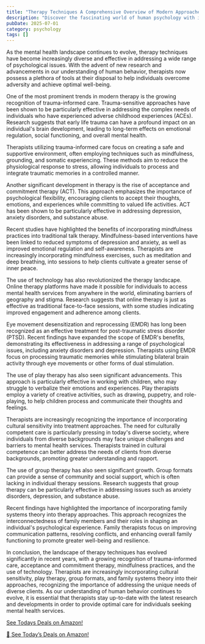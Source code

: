 ```yaml
---
title: "Therapy Techniques A Comprehensive Overview of Modern Approaches"
description: "Discover the fascinating world of human psychology with insights into behavior, mental health, cognitive science, and the latest psychological research."
pubDate: 2025-07-01
category: psychology
tags: []
---
```


As the mental health landscape continues to evolve, therapy techniques have become increasingly diverse and effective in addressing a wide range of psychological issues. With the advent of new research and advancements in our understanding of human behavior, therapists now possess a plethora of tools at their disposal to help individuals overcome adversity and achieve optimal well-being.

One of the most prominent trends in modern therapy is the growing recognition of trauma-informed care. Trauma-sensitive approaches have been shown to be particularly effective in addressing the complex needs of individuals who have experienced adverse childhood experiences (ACEs). Research suggests that early life trauma can have a profound impact on an individual's brain development, leading to long-term effects on emotional regulation, social functioning, and overall mental health.

Therapists utilizing trauma-informed care focus on creating a safe and supportive environment, often employing techniques such as mindfulness, grounding, and somatic experiencing. These methods aim to reduce the physiological response to stress, allowing individuals to process and integrate traumatic memories in a controlled manner.

Another significant development in therapy is the rise of acceptance and commitment therapy (ACT). This approach emphasizes the importance of psychological flexibility, encouraging clients to accept their thoughts, emotions, and experiences while committing to valued life activities. ACT has been shown to be particularly effective in addressing depression, anxiety disorders, and substance abuse.

Recent studies have highlighted the benefits of incorporating mindfulness practices into traditional talk therapy. Mindfulness-based interventions have been linked to reduced symptoms of depression and anxiety, as well as improved emotional regulation and self-awareness. Therapists are increasingly incorporating mindfulness exercises, such as meditation and deep breathing, into sessions to help clients cultivate a greater sense of inner peace.

The use of technology has also revolutionized the therapy landscape. Online therapy platforms have made it possible for individuals to access mental health services from anywhere in the world, eliminating barriers of geography and stigma. Research suggests that online therapy is just as effective as traditional face-to-face sessions, with some studies indicating improved engagement and adherence among clients.

Eye movement desensitization and reprocessing (EMDR) has long been recognized as an effective treatment for post-traumatic stress disorder (PTSD). Recent findings have expanded the scope of EMDR's benefits, demonstrating its effectiveness in addressing a range of psychological issues, including anxiety disorders and depression. Therapists using EMDR focus on processing traumatic memories while stimulating bilateral brain activity through eye movements or other forms of dual stimulation.

The use of play therapy has also seen significant advancements. This approach is particularly effective in working with children, who may struggle to verbalize their emotions and experiences. Play therapists employ a variety of creative activities, such as drawing, puppetry, and role-playing, to help children process and communicate their thoughts and feelings.

Therapists are increasingly recognizing the importance of incorporating cultural sensitivity into treatment approaches. The need for culturally competent care is particularly pressing in today's diverse society, where individuals from diverse backgrounds may face unique challenges and barriers to mental health services. Therapists trained in cultural competence can better address the needs of clients from diverse backgrounds, promoting greater understanding and rapport.

The use of group therapy has also seen significant growth. Group formats can provide a sense of community and social support, which is often lacking in individual therapy sessions. Research suggests that group therapy can be particularly effective in addressing issues such as anxiety disorders, depression, and substance abuse.

Recent findings have highlighted the importance of incorporating family systems theory into therapy approaches. This approach recognizes the interconnectedness of family members and their roles in shaping an individual's psychological experience. Family therapists focus on improving communication patterns, resolving conflicts, and enhancing overall family functioning to promote greater well-being and resilience.

In conclusion, the landscape of therapy techniques has evolved significantly in recent years, with a growing recognition of trauma-informed care, acceptance and commitment therapy, mindfulness practices, and the use of technology. Therapists are increasingly incorporating cultural sensitivity, play therapy, group formats, and family systems theory into their approaches, recognizing the importance of addressing the unique needs of diverse clients. As our understanding of human behavior continues to evolve, it is essential that therapists stay up-to-date with the latest research and developments in order to provide optimal care for individuals seeking mental health services.

[ See Todays Deals on Amazon!](https://amzn.to/3UjsCWp)

[🛒 See Today’s Deals on Amazon!](https://amzn.to/3UjsCWp)
